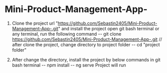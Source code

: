 # Mini-Product-Management-App-
1. Clone the project url "https://github.com/Sebastin2405/Mini-Product-Management-App-.git" and install the project
        open git bash terminal or any terminal, run the following command
            -- git clone https://github.com/Sebastin2405/Mini-Product-Management-App-.git // after clone the project, change directory to project folder
            -- cd "project folder"

2. After change the directory, install the project by below commands in git bash terminal
            -- npm install
            -- ng serve
Project will run
